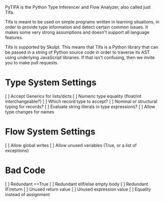 PyTIFA is the Python Type Inferencer and Flow Analyzer, also called just Tifa.

Tifa is meant to be used on simple programs written in learning situations,
in order to provide type information and detect certain common issues.
It makes some very strong assumptions and doesn't support all language features.

Tifa is supported by Skulpt. This means that Tifa is a Python library that
can be passed in a string of Python source code in order to traverse its
AST using underlying JavaScript libraries. If that isn't confusing,
then we invite you to make pull requests.


# Type System Settings

[ ] Accept Generics for lists/dicts
[ ] Numeric type equality (float/int interchangeable?)
[ ] Which record type to accept?
[ ] Nominal or structural typing for records?
[ ] Evaluate string literals in type expressions?
[ ] Allow type changes for names

# Flow System Settings

[ ] Allow global writes
[ ] Allow unused variables (True, or a list of exceptions)

# Bad Code

[ ] Redundant ==True
[ ] Redundant elif/else empty body
[ ] Redundant IF/return
[ ] Unused return value
[ ] Unused expression value
[ ] Equality instead of assignment